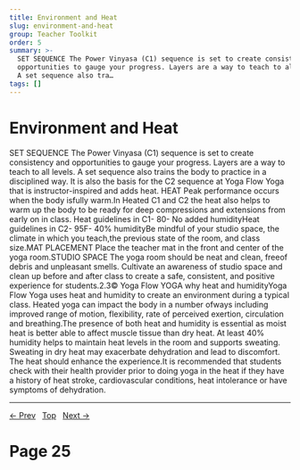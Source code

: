```yaml
---
title: Environment and Heat
slug: environment-and-heat
group: Teacher Toolkit
order: 5
summary: >-
  SET SEQUENCE The Power Vinyasa (C1) sequence is set to create consistency and
  opportunities to gauge your progress. Layers are a way to teach to all levels.
  A set sequence also tra…
tags: []
---
```

# Environment and Heat

SET SEQUENCE The Power Vinyasa (C1) sequence is set to create consistency and opportunities to gauge your progress. Layers are a way to teach to all levels. A set sequence also trains the body to practice in a disciplined way. It is also the basis for the C2 sequence at Yoga Flow Yoga that is instructor-inspired and adds heat. HEAT Peak performance occurs when the body isfully warm.In Heated C1 and C2 the heat also helps to warm up the body to be ready for deep compressions and extensions from early on in class. Heat guidelines in C1- 80- No added humidityHeat guidelines in C2- 95F- 40% humidityBe mindful of your studio space, the climate in which you teach,the previous state of the room, and class size.MAT PLACEMENT Place the teacher mat in the front and center of the yoga room.STUDIO SPACE The yoga room should be neat and clean, freeof debris and unpleasant smells. Cultivate an awareness of studio space and clean up before and after class to create a safe, consistent, and positive experience for students.2.3© Yoga Flow YOGA why heat and humidityYoga Flow Yoga uses heat and humidity to create an environment during a typical class. Heated yoga can impact the body in a number ofways including improved range of motion, flexibility, rate of perceived exertion, circulation and breathing.The presence of both heat and humidity is essential as moist heat is better able to affect muscle tissue than dry heat. At least 40% humidity helps to maintain heat levels in the room and supports sweating. Sweating in dry heat may exacerbate dehydration and lead to discomfort. The heat should enhance the experience.It is recommended that students check with their health provider prior to doing yoga in the heat if they have a history of heat stroke, cardiovascular conditions, heat intolerance or have symptoms of dehydration.

---
[← Prev](/pages/page-023.md) &nbsp; [Top](/index.md) &nbsp; [Next →](/pages/page-025.md)

# Page 25
